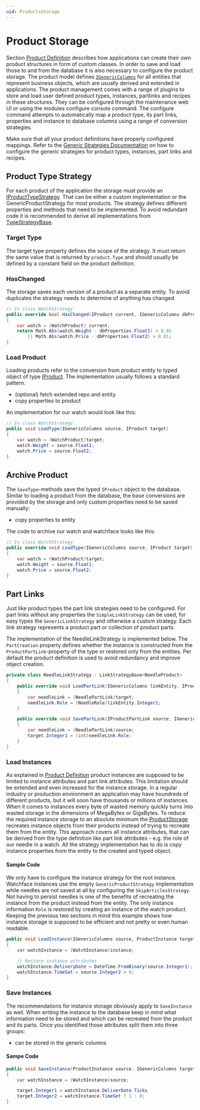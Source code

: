 ```yaml
---
uid: ProductsStorage
---
```

# Product Storage

Section [Product Definition](xref:ProductsDefinition) describes how applications can create their own product structures in form of custom classes. In order to save and load those to and from the database it is also necessary to configure the product storage. The product model defines [`IGenericColumns`](xref:Moryx.Products.Model.IGenericColumns) for all entities that represent business objects, which are usually derived and extended in applications. The product management comes with a range of plugins to store and load user defined product types, instances, partlinks and recipes in these structures. They can be configured through the maintenance web UI or using the modules configure console command. The configure command attempts to automatically map a product type, its part links, properties and instance to database columns using a range of conversion strategies.

Make sure that all your product definitions have properly configured mappings. Refer to the [Generic Strategies Documentation](xref:ProductGenericStrategies) on how to configure the generic strategies for product types, instances, part links and recipes.

## Product Type Strategy

For each product of the application the storage must provide an [IProductTypeStrategy](xref:Moryx.Products.Management.IProductTypeStrategy). That can be either a custom implementation or the GenericProductStrategy for most products. The strategy defines different properties and methods that need to be implemented. To avoid redundant code it is recommended to derive all implementations from [TypeStrategyBase](xref:Moryx.Products.Management.TypeStrategyBase).

### Target Type

The target type property defines the scope of the strategy. It must return the same value that is returned by `product.Type` and should usually be defined by a constant field on the product definition.

### HasChanged

The storage saves each version of a product as a separate entity. To avoid duplicates the strategy needs to determine of anything has changed.

````cs
// In class WatchStrategy
public override bool HasChanged(IProduct current, IGenericColumns dbProperties)
{
    var watch = (WatchProduct) current;
    return Math.Abs(watch.Weight - dbProperties.Float1) > 0.01 
        || Math.Abs(watch.Price - dbProperties.Float2) > 0.01;
}
````

### Load Product

Loading products refer to the conversion from product entity to typed object of type [IProduct](xref:Moryx.AbstractionLayer.IProduct). The implementation usually follows a standard pattern.

* (optional) fetch extended repo and entity
* copy properties to product

An implementation for our watch would look like this:

````cs
// In class WatchStrategy
public void LoadType(IGenericColumns source, IProduct target)
{
    var watch = (WatchProduct)target;
    watch.Weight = source.Float1;
    watch.Price = source.Float2;
}

````

## Archive Product

The `SaveType`-methods save the typed `IProduct` object to the database. Similar to loading a product from the database, the base conversions are provided by the storage and only custom properties need to be saved manually:

* copy properties to entity

The code to archive our watch and watchface looks like this:

````cs
// In class WatchStrategy
public override void LoadType(IGenericColumns source, IProduct target)
{
    var watch = (WatchProduct)target;
    watch.Weight = source.Float1;
    watch.Price = source.Float2;
}
````

## Part Links

Just like product types the part link strategies need to be configured. For part links without any properties the `SimpleLinkStrategy` can be used, for easy types the `GenericLinkStrategy` and otherwise a custom strategy. Each link strategy represents a product part or collection of product parts.

The implementation of the NeedleLinkStrategy is implemented below. The `PartCreation` property defines whether the instance is constructed from the `ProductPartLink`-property of the type or restored only from the entities. Per default the product definition is used to avoid redundancy and improve object creation.

````cs
private class NeedleLinkStrategy : LinkStrategyBase<NeedleProduct>
{
    public override void LoadPartLink(IGenericColumns linkEntity, IProductPartLink target)
    {
        var needleLink = (NeedlePartLink)target;
        needleLink.Role = (NeedleRole)linkEntity.Integer1;
    }

    public override void SavePartLink(IProductPartLink source, IGenericColumns target)
    {
        var needleLink = (NeedlePartLink)source;
        target.Integer1 = (int)needleLink.Role;
    }
}
````

### Load Instances

As explained in [Product Definition](xref:ProductsDefinition) product instances are supposed to be limited to instance attributes and part link attributes. This limitation should be extended and even increased for the instance storage. In a regular industry or production environment an application may have houndreds of different products, but it will soon have thousands or millions of instances. When it comes to instances every byte of wasted memory quickly turns into wasted storage in the dimensions of MegaBytes or GigaBytes. To reduce the required instance storage to an absolute minimum the [ProductStorage](xref:Moryx.Products.Management.ProductStorage) recreates instance objects from their products instead of trying to recreate them from the entity. This approach covers all instance attributes, that can be derived from the type definition like part link attributes - e.g. the role of our needle in a watch. All the strategy implementation has to do is copy instance properties from the entity to the created and typed object.

#### Sample Code

We only have to configure the instance strategy for the root instance. Watchface instances use the empty `GenericProductStrategy` implementation while needles are not saved at all by configuring the `SkipArticlesStrategy`. Not having to persist needles is one of the benefits of recreating the instance from the product instead from the entity. The only instance information `Role` is restored by creating an instance of the watch product. Keeping the previous two sections in mind this example shows how instance storage is supposed to be efficient and not pretty or even human readable.

````cs
public void LoadInstance(IGenericColumns source, ProductInstance target);
{
    var watchInstance = (WatchInstance)instance;

    // Restore instance attributes
    watchInstance.DeliveryDate = DateTime.FromBinary(source.Integer1);
    watchInstance.TimeSet = source.Integer2 > 0;
}
````

### Save Instances

The recommendations for instance storage obviously apply to `SaveInstance` as well. When writing the instance to the database keep in mind what information need to be stored and which can be recreated from the product and its parts. Once you identified those attributes split them into three groups:

* can be stored in the generic columns

#### Sampe Code

````cs
public void SaveInstance(ProductInstance source, IGenericColumns target);
{
    var watchInstance = (WatchInstance)source;

    target.Integer1 = watchInstance.DeliverDate.Ticks
    target.Integer2 = watchInstance.TimeSet ? 1 : 0;
}
````

